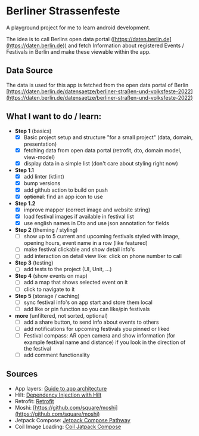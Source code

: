 # Berliner Strassenfeste

A playground project for me to learn android development.

The idea is to call Berlins open data portal ([https://daten.berlin.de](https://daten.berlin.de)) and fetch
Information about registered Events / Festivals in Berlin and make these viewable 
within the app.

## Data Source
The data is used for this app is fetched from the open data portal of Berlin
[https://daten.berlin.de/datensaetze/berliner-straßen-und-volksfeste-2022](https://daten.berlin.de/datensaetze/berliner-straßen-und-volksfeste-2022)

## What I want to do / learn:
- __Step 1__ (basics)
  - [x] Basic project setup and structure "for a small project" (data, domain, presentation)
  - [x] fetching data from open data portal (retrofit, dto, domain model, view-model)
  - [x] display data in a simple list (don't care about styling right now)
- __Step 1.1__
  - [x] add linter (ktlint)
  - [x] bump versions
  - [x] add github action to build on push
  - [x] ~~optional~~: find an app icon to use
- __Step 1.2__
  - [x] improve mapper (correct image and website string)
  - [x] load festival images if available in festival list
  - [x] use english names in Dto and use json annotation for fields
- __Step 2__ (theming / styling)
  - [ ] show up to 5 current and upcoming festivals styled with image, opening hours, event name in a row (like featured)
  - [ ] make festival clickable and show detail info's
  - [ ] add interaction on detail view like: click on phone number to call
- __Step 3__ (testing)
  - [ ] add tests to the project (UI, Unit, ...)
- __Step 4__ (show events on map)
  - [ ] add a map that shows selected event on it
  - [ ] click to navigate to it
- __Step 5__ (storage / caching)
  - [ ] sync festival info's on app start and store them local
  - [ ] add like or pin function so you can like/pin festivals
- __more__ (unfiltered, not sorted, optional)
  - [ ] add a share button, to send info about events to others
  - [ ] add notifications for upcoming festivals you pinned or liked
  - [ ] Festival compass: AR open camera and show information (for example festival name and distance) if you look in the direction of the festival
  - [ ] add comment functionality

## Sources
- App layers: [Guide to app architecture](https://developer.android.com/topic/architecture)
- Hilt: [Dependency Injection with Hilt](https://developer.android.com/training/dependency-injection/hilt-android)
- Retrofit: [Retrofit](https://square.github.io/retrofit/)
- Moshi: [https://github.com/square/moshi](https://github.com/square/moshi)
- Jetpack Compose: [Jetpack Compose Pathway](https://developer.android.com/courses/pathways/compose)
- Coil Image Loading: [Coil Jatpack Compose](https://coil-kt.github.io/coil/compose/) 